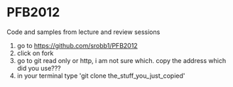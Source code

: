 PFB2012
=======

Code and samples from lecture and review sessions

1. go to https://github.com/srobb1/PFB2012
2. click on fork
3. go to git read only or http, i am not sure which. copy the address
       which did you use???
4. in your terminal type 'git clone the_stuff_you_just_copied'
